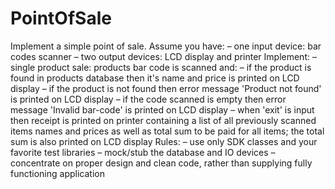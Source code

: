 # PointOfSale

Implement a simple point of sale.
Assume you have:
– one input device: bar codes scanner
– two output devices: LCD display and printer
Implement:
– single product sale: products bar code is scanned and:
– if the product is found in products database then it's name and price is printed on LCD
display
– if the product is not found then error message 'Product not found' is printed on LCD
display
– if the code scanned is empty then error message 'Invalid bar-code' is printed on LCD
display
– when 'exit' is input then receipt is printed on printer containing a list of all previously
scanned items names and prices as well as total sum to be paid for all items; the total sum
is also printed on LCD display
Rules:
– use only SDK classes and your favorite test libraries
– mock/stub the database and IO devices
– concentrate on proper design and clean code, rather than supplying fully functioning
application